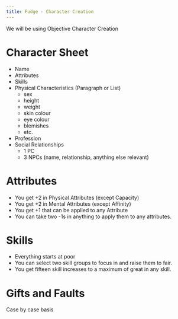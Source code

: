 ```yaml
---
title: Fudge - Character Creation
---
```

We will be using Objective Character Creation

# Character Sheet
* Name
* Attributes
* Skills
* Physical Characteristics (Paragraph or List)
  * sex
  * height
  * weight
  * skin colour
  * eye colour
  * blemishes
  * etc.
* Profession
* Social Relationships
  * 1 PC
  * 3 NPCs (name, relationship, anything else relevant)

# Attributes
* You get +2 in Physical Attributes (except Capacity)
* You get +2 in Mental Attributes (except Affinity)
* You get +1 that can be applied to any Attribute
* You can take two -1s in anything to apply them to any attributes.

# Skills
* Everything starts at poor
* You can select two skill groups to focus in and raise them to fair.
* You get fifteen skill increases to a maximum of great in any skill.

# Gifts and Faults
Case by case basis
